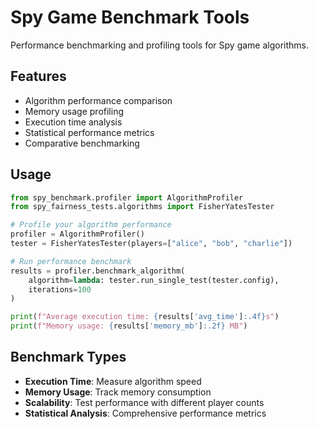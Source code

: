 # Spy Game Benchmark Tools

Performance benchmarking and profiling tools for Spy game algorithms.

## Features

- Algorithm performance comparison
- Memory usage profiling
- Execution time analysis
- Statistical performance metrics
- Comparative benchmarking

## Usage

```python
from spy_benchmark.profiler import AlgorithmProfiler
from spy_fairness_tests.algorithms import FisherYatesTester

# Profile your algorithm performance
profiler = AlgorithmProfiler()
tester = FisherYatesTester(players=["alice", "bob", "charlie"])

# Run performance benchmark
results = profiler.benchmark_algorithm(
    algorithm=lambda: tester.run_single_test(tester.config),
    iterations=100
)

print(f"Average execution time: {results['avg_time']:.4f}s")
print(f"Memory usage: {results['memory_mb']:.2f} MB")
```

## Benchmark Types

- **Execution Time**: Measure algorithm speed
- **Memory Usage**: Track memory consumption
- **Scalability**: Test performance with different player counts
- **Statistical Analysis**: Comprehensive performance metrics